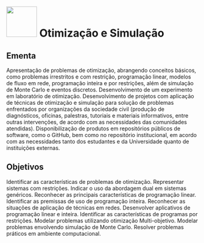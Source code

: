 #  <img src="https://github.com/anacgr05/PUCSP/assets/151938722/317467db-81ae-4764-bf2b-8daf417cf1bf" width="80"/> Otimização e Simulação 
## Ementa
Apresentação de problemas de otimização, abrangendo conceitos básicos, como problemas
irrestritos e com restrição, programação linear, modelos de fluxo em rede, programação inteira
e por restrições, além de simulação de Monte Carlo e eventos discretos. Desenvolvimento de
um experimento em laboratório de otimização. Desenvolvimento de projetos com aplicação de
técnicas de otimização e simulação para solução de problemas enfrentados por organizações da
sociedade civil (produção de diagnósticos, oficinas, palestras, tutoriais e materiais informativos,
entre outras intervenções, de acordo com as necessidades das comunidades atendidas).
Disponibilização de produtos em repositórios públicos de software, como o GitHub, bem como
no repositório institucional, em acordo com as necessidades tanto dos estudantes e da
Universidade quanto de instituições externas.

## Objetivos
Identificar as características de problemas de otimização. Representar sistemas com restrições.
Indicar o uso da abordagem dual em sistemas genéricos. Reconhecer as principais características
de programação linear. Identificar as premissas de uso de programação inteira. Reconhecer as
situações de aplicação de técnicas em redes. Desenvolver aplicativos de programação linear e
inteira. Identificar as características de programas por restrições. Modelar problemas utilizando
otimização Multi-objetivo. Modelar problemas envolvendo simulação de Monte Carlo. Resolver
problemas práticos em ambiente computacional.

## 
